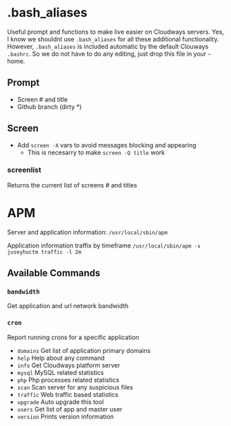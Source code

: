 # .bash_aliases
Useful prompt and functions to make live easier on Cloudways servers. Yes, I know we shouldnt use `.bash_aliases` for all these additional functionality. However, `.bash_aliases` is included automatic by the default Clouways `.bashrc`. So we do not have to do any editing, just drop this file in your `~` home.

## Prompt
- Screen # and title
- Github branch (dirty *)

## Screen
- Add `screen -X` vars to avoid messages blocking and appearing
  - This is necesarry to make `screen -Q title` work

### screenlist
Returns the current list of screens # and titles

# APM
Server and application information:
`/usr/local/sbin/apm`

Application information traffix by timeframe
`/usr/local/sbin/apm -s juseyhuctm traffic -l 2m`

## Available Commands

### `bandwidth`
Get application and url network bandwidth

### `cron`
Report running crons for a specific application

- `domains`     Get list of application primary domains
- `help`        Help about any command
- `info`        Get Cloudways platform server
- `mysql`       MySQL related statistics
- `php`         Php processes related statistics
- `scan`        Scan server for any suspicious files
- `traffic`     Web traffic based statistics
- `upgrade`     Auto upgrade this tool
- `users`       Get list of app and master user
- `version`     Prints version information


